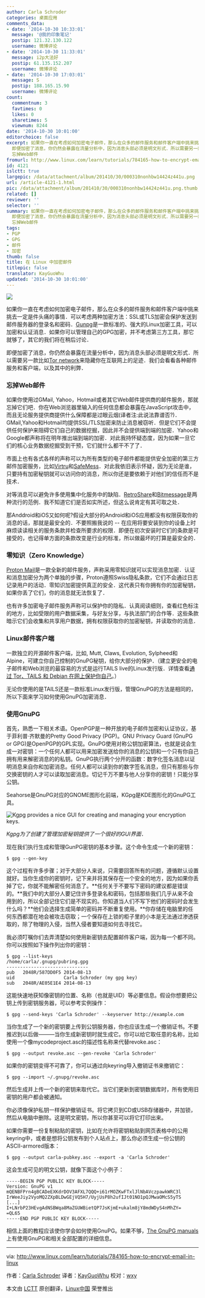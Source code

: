 ```yaml
---
author: Carla Schroder
categories: 桌面应用
comments_data:
- date: '2014-10-30 10:33:01'
  message: '@我的印象笔记'
  postip: 121.32.130.122
  username: 微博评论
- date: '2014-10-30 11:33:01'
  message: i2p大法好
  postip: 61.135.152.207
  username: 微博评论
- date: '2014-10-30 17:03:01'
  message: S
  postip: 188.165.15.90
  username: 微博评论
count:
  commentnum: 3
  favtimes: 0
  likes: 0
  sharetimes: 5
  viewnum: 8244
date: '2014-10-30 10:01:00'
editorchoice: false
excerpt: 如果你一直在考虑如何加密电子邮件，那么在众多的邮件服务和邮件客户端中挑来挑去一定是件头痛的事情．可以考虑两种加密方法：SSL或TLS加密会保护发送到邮件服务器的登录名和密码．Gunpg是一款标准的、强大的Linux加密工具，可以加密和认证消息．如果你可以管理自己的GPG加密，并不考虑第三方工具，那它就够了，其它的我们将在稍后讨论．
  即便加密了消息，你仍然会暴露在流量分析中，因为消息头部必须是明文形式．所以需要另一款比如Tor network来隐藏你在互联网上的足迹．我们会看看各种邮件服务和客户端，以及其中的利弊．
  忘掉Web邮件
fromurl: http://www.linux.com/learn/tutorials/784165-how-to-encrypt-email-in-linux
id: 4121
islctt: true
largepic: /data/attachment/album/201410/30/000310nonhbw14424z441u.png
url: /article-4121-1.html
pic: /data/attachment/album/201410/30/000310nonhbw14424z441u.png.thumb.jpg
related: []
reviewer: ''
selector: ''
summary: 如果你一直在考虑如何加密电子邮件，那么在众多的邮件服务和邮件客户端中挑来挑去一定是件头痛的事情．可以考虑两种加密方法：SSL或TLS加密会保护发送到邮件服务器的登录名和密码．Gunpg是一款标准的、强大的Linux加密工具，可以加密和认证消息．如果你可以管理自己的GPG加密，并不考虑第三方工具，那它就够了，其它的我们将在稍后讨论．
  即便加密了消息，你仍然会暴露在流量分析中，因为消息头部必须是明文形式．所以需要另一款比如Tor network来隐藏你在互联网上的足迹．我们会看看各种邮件服务和客户端，以及其中的利弊．
  忘掉Web邮件
tags:
- PGP
- GPG
- 邮件
- 加密
thumb: false
title: 在 Linux 中加密邮件
titlepic: false
translator: KayGuoWhu
updated: '2014-10-30 10:01:00'
---
```


![](/data/attachment/album/201410/30/000310nonhbw14424z441u.png)


 


如果你一直在考虑如何加密电子邮件，那么在众多的邮件服务和邮件客户端中挑来挑去一定是件头痛的事情．可以考虑两种加密方法：SSL或TLS加密会保护发送到邮件服务器的登录名和密码．[Gunpg](http://www.openpgp.org/members/gnupg.shtml)是一款标准的、强大的Linux加密工具，可以加密和认证消息．如果你可以管理自己的GPG加密，并不考虑第三方工具，那它就够了，其它的我们将在稍后讨论．


即便加密了消息，你仍然会暴露在流量分析中，因为消息头部必须是明文形式．所以需要另一款比如[Tor network](https://www.torproject.org/)来隐藏你在互联网上的足迹．我们会看看各种邮件服务和客户端，以及其中的利弊．


### 忘掉Web邮件


如果你使用过GMail, Yahoo，Hotmail或者其它Web邮件提供商的邮件服务，那就忘掉它们吧．你在Web浏览器里输入的任何信息都会暴露在JavaScript攻击中，而且无论服务提供商提供什么保障都是过眼云烟(译者注:此说法靠谱否?)．GMail,Yahoo和Hotmail均提供SSL/TLS加密来防止消息被窃听．但是它们不会提供任何保护来阻碍它们自己的数据挖掘，因此并不会提供端到端的加密．Yahoo和Google都声称将在明年推出端到端的加密．对此我持怀疑态度，因为如果一旦它们的核心业务数据挖掘受到干预，它们就什么都干不了了．


市面上也有各式各样的声称可以为所有类型的电子邮件都能提供安全加密的第三方邮件加密服务，比如[Virtru](https://www.virtru.com/)和[SafeMess](https://www.safemess.com/)．对此我依旧表示怀疑，因为无论是谁，只要持有加密秘钥就可以访问你的消息，所以你还是要依赖于对他们的信任而不是技术．


对等消息可以避免许多使用集中化服务中的缺陷．[RetroShare](http://retroshare.sourceforge.net/)和[Bitmessage](http://retroshare.sourceforge.net/)是两种流行的范例．我不知道它们是否如实所述，但这么说肯定有其可取之处．


那Anddroid和iOS又如何呢?假设大部分的Android和iOS应用都没有权限获取你的消息的话，那就是最安全的．不要照搬我说的 -- 在应用将要安装到你的设备上时麻烦读读相关的服务条款并检查所要求的权限．即便在初次安装时它们的条款是可接受的，也记得单方面的条款改变是行业的标准，所以做最坏的打算是最安全的．


### 零知识（Zero Knowledge）


[Proton Mail](https://protonmail.ch/)是一款全新的邮件服务，声称采用零知识就可以实现消息加密．认证和消息加密分为两个单独的步骤，Proton遵照Swiss隐私条款，它们不会通过日志记录用户的活动．零知识加密提供真正的安全．这代表只有你拥有你的加密秘钥，如果你丢了它们，你的消息就无法恢复了．


也有许多加密电子邮件服务声称可以保护你的隐私．认真阅读细则，查看红色标注的地方，比如受限的用户数据采集，与好友分享，与执法部门的合作等．这些条款暗示它们会收集和共享用户数据，拥有权限获取你的加密秘钥，并读取你的消息．


### Linux邮件客户端


一款独立的开源邮件客户端，比如, Mutt, Claws, Evolution, Sylpheed和Alpine，可建立你自己控制的GnuPG秘钥，给你大部分的保护．（建立更安全的电子邮件和Web浏览的最容易的方式是运行TAILS live的Linux发行版．详情查看[通过 Tor、TAILS 和 Debian 在网上保护你自己](http://www.linux.com/learn/docs/718398-protect-yourself-online-with-tor-+tails-and-debian)。）


无论你使用的是TAILS还是一款标准Linux发行版，管理GnuPG的方法是相同的，所以下面来学习如何使用GnuPG加密消息．


### 使用GnuPG


首先，熟悉一下相关术语。OpenPGP是一种开放的电子邮件加密和认证协议，基于菲利普·齐默曼的Pretty Good Privacy (PGP)。GNU Privacy Guard (GnuPG or GPG)是OpenPGP的GPL实现。GnuPG使用对称公钥加密算法，也就是说会生成一对密钥：一个任何人都可以用来加密发送给你的消息的公钥和一个只有你自己拥有用来解密消息的的私钥。GnuPG执行两个分开的函数：数字化签名消息以证明消息来自你和加密消息。任何人都可以读到你的数字签名消息，但只有那些与你交换密钥的人才可以读取加密消息。切记千万不要与他人分享你的密钥！只能分享公钥。


Seahorse是GnuPG对应的GNOME图形化前端，KGpg是KDE图形化的GnuPG工具。


![Kgpg provides a nice GUI for creating and managing your encryption keys.](/data/attachment/album/201410/30/000437a2xasjkiasba7aka.png)


*Kgpg为了创建了管理加密秘钥提供了一个很好的GUI界面．*


现在我们执行生成和管理GunPG密钥的基本步骤。这个命令生成一个新的密钥：



```
$ gpg --gen-key

```

这个过程有许多步骤；对于大部分人来说，只需要回答所有的问题，遵循默认设置就好。当你生成你的密钥时，记下来并将其保存在一个安全的地方，因为如果你丢掉了它，你就不能解密任何消息了。**任何关于不要写下密码的建议都是错误的。**我们中的大部分人要记住许多登录名和密码，包括那些我们几乎从来不会用到的，所以全部记住它们是不现实的。你知道当人们不写下他们的密码时会发生什么吗？**他们会选择生成简单的密码并不断重复使用。**你存储在电脑里的任何东西都潜在地会被攻击窃取；一个保存在上锁的柜子里的小本是无法通过渗透获取的，除了物理的入侵，当然入侵者要知道如何去寻找它。


我必须叮嘱你们去弄清楚如何使用新密钥去配置邮件客户端，因为每一个都不同。你可以按照如下操作列出你的密钥：



```
$ gpg --list-keys
/home/carla/.gnupg/pubring.gpg
------------------------------
pub   2048R/587DD0F5 2014-08-13
uid                  Carla Schroder (my gpg key) 
sub   2048R/AE05E1E4 2014-08-13

```

这能快速地获知像密钥的位置、名称（也就是UID）等必要信息。假设你想要把公钥上传到密钥服务器，可以参考实例操作：



```
$ gpg --send-keys 'Carla Schroder' --keyserver http://example.com

```

当你生成了一个新的密钥要上传到公钥服务器，你也应该生成一个撤销证书。不要推迟到以后做———当你生成新密钥时就生成它。你可以给它取任意的名称，比如使用一个像mycodeproject.asc的描述性名称来代替revoke.asc：



```
$ gpg --output revoke.asc --gen-revoke 'Carla Schroder'

```

如果你的密钥变得不可靠了，你可以通过向keyring导入撤销证书来撤销它：



```
$ gpg --import ~/.gnupg/revoke.asc

```

然后生成并上传一个新的密钥来取代它。当它们更新到密钥数据库时，所有使用旧密钥的用户都会被通知。


你必须像保护私钥一样保护撤销证书。将它拷贝到CD或USB存储器中，并加锁，然后从电脑中删除。这是明文密钥，所以你甚至可以将它打印出来。


如果你需要一份复制粘贴的密钥，比如在允许将密钥粘贴到网页表格中的公用keyring中，或者是想将公钥发布到个人站点上，那么你必须生成一份公钥的ASCII-armored版本：



```
$ gpg --output carla-pubkey.asc --export -a 'Carla Schroder'

```

这会生成可见的明文公钥，就像下面这个小例子：



```
-----BEGIN PGP PUBLIC KEY BLOCK-----
Version: GnuPG v1
mQENBFPrn4gBCADeEXKdrDOV3AFXL7QQQ+i61rMOZKwFTxlJlNbAVczpawkWRC3l
IrWeeJiy2VyoMQ2ZXpBLDwGEjVQ5H7/UyjUsP8h2ufIJt01NO1pQJMwaOMcS5yTS
[...]
I+LNrbP23HEvgAdNSBWqa8MaZGUWBietQP7JsKjmE+ukalm8jY8mdWDyS4nMhZY=
=QL65
-----END PGP PUBLIC KEY BLOCK-----

```

相信上面的教程应该使你学会如何使用GnuPG。如果不够，[The GnuPG manuals](https://www.gnupg.org/documentation/manuals.html)上有使用GnuPG和相关全部配置的详细信息。




---


via: <http://www.linux.com/learn/tutorials/784165-how-to-encrypt-email-in-linux>


作者：[Carla Schroder](http://www.linux.com/component/ninjaboard/person/3734) 译者：[KayGuoWhu](https://github.com/KayGuoWhu) 校对：[wxy](https://github.com/wxy)


本文由 [LCTT](https://github.com/LCTT/TranslateProject) 原创翻译，[Linux中国](http://linux.cn/) 荣誉推出